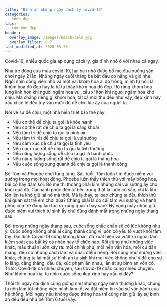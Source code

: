 ```yaml
---
title: "Bình an những ngày cách ly covid-19"
categories:
 - sống đẹp
tags:
 - tâm hồn đẹp
header:
  overlay_image: /images/beach-calm.jpg
  overlay_filter: 0.7
last_modified_at: 2020-03-20
---
```


Covid-19, nhiều quốc gia áp dụng cách ly, gia đình nhỏ ở với nhau cả ngày.


Nhà trẻ đóng cửa mùa covid-19, hai bạn nhỏ được bố mẹ đưa xuống sân chơi ngày 2 lần. Những ngày cuối tháng ba bắt đầu có nắng và gió nhẹ. Ngồi nhìn công viên nhỏ và một vài khóm hoa ai đó trồng, mình tự hỏi: là khóm hoa đó đẹp hay là tự ta thấy khóm hoa đó đẹp. Rõ ràng khóm hoa lung linh hơn khi người ngắm hoa vui, xấu xí hơn khi người ngắm hoa khó chịu. Mà chẳng riêng gì khóm hoa, tất cả mọi thứ đều như vậy, đẹp xinh hay xấu xí có lẽ đều tùy vào mức độ dễ chịu lúc ấy của người ta.

Nói về sự dễ chịu, một nhà hiền triết bảo thế này:

 - Nếu cơ thể dễ chịu ta gọi là khỏe mạnh
 - Nếu cơ thể rất dễ chịu ta gọi là sảng khoái
 - Nếu tâm trí dễ chịu ta gọi là bình an
 - Nếu tâm trí rất dễ chịu ta gọi là vui sướng
 - Nếu cảm xúc dễ chịu ta gọi là tình yêu
 - Nếu cảm xúc rất dễ chịu ta gọi là tình thương
 - Nếu năng lượng sống dễ chịu ta gọi là hạnh phúc
 - Nếu năng lượng sống rất dễ chịu ta gọi là thăng hoa
 - Nếu cuộc sống xung quanh dễ chịu ta gọi là thành công

Bé Tôm và Phoebe chơi tung tăng. Sáu tuổi, Tôm luôn tìm được niềm vui sướng trong mọi hoạt động. Phoebe luôn thấy thích thú với mấy bông hoa, bãi cỏ hay đám sỏi. Bố mẹ thi thoảng phải kìm những cái vui sướng ấy cho khỏi quá đà. Cái hạnh phúc đến từ bên trong thật là luôn có sẵn, chỉ là khi lớn lên ta khó giữ lại nó mà thôi. Mà lạ thay, tại sao chúng ta đều thích thú khi quan sát trẻ em chơi đùa? Chẳng phải là do cái tâm vui sướng và hạnh phúc của trẻ đang lan tỏa ra xung quanh hay sao? Hy vọng mấy nhóc giữ được niềm vui thích tự sinh ấy chứ đừng đánh mất trong những ngày tháng sau.

Bởi trong những ngày tháng sau, cuộc sống chắc chắn sẽ có lúc không như ý. Cuộc sống không phải ai cũng thành công vì luôn có yếu tố vượt khỏi tầm tay. Đại dịch Covid-19 cũng không khác, đã xuất hiện và vượt ra ngoài tầm kiểm soát của bất kỳ cá nhân hay tổ chức nào. Rồi cũng như những việc khác, mâu thuẫn luôn xảy ra: mỗi chính phủ, mỗi nền văn hóa, mỗi cư dân mạng, đều có những cách làm và quan điểm riêng. Rồi cũng như những việc khác, chúng ta lại mất sự bình an tự sinh khi mọi việc không như ý để cho sự lo lắng, căng thẳng, đấu đá, xúc phạm lẫn nhau, lấn át sự bình an vốn có. Trước Covid-19 đã nhiều chuyện, sau Covid-19 chắc cũng nhiều chuyện. Như khóm hoa kia, ta nhìn cuộc sống đẹp xinh hay xấu xí đây?

Thôi thì ngày đại dịch cũng giống như những ngày bình thường khác, chúng ta nên làm tốt những việc mình làm tốt và đặt niềm tin vào sự vận hành của hệ thống. Mỗi ngày nếu không được thăng hoa thì cũng nên giữ lấy sự bình an đều đều như bé Tôm 6 tuổi vậy.